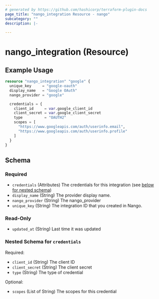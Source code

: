 ```yaml
---
# generated by https://github.com/hashicorp/terraform-plugin-docs
page_title: "nango_integration Resource - nango"
subcategory: ""
description: |-
  
---
```


# nango_integration (Resource)



## Example Usage

```terraform
resource "nango_integration" "google" {
  unique_key     = "google-oauth"
  display_name   = "Google OAuth"
  nango_provider = "google"

  credentials = {
    client_id     = var.google_client_id
    client_secret = var.google_client_secret
    type          = "OAUTH2"
    scopes = [
      "https://www.googleapis.com/auth/userinfo.email",
      "https://www.googleapis.com/auth/userinfo.profile"
    ]
  }
}
```

<!-- schema generated by tfplugindocs -->
## Schema

### Required

- `credentials` (Attributes) The credentials for this integration (see [below for nested schema](#nestedatt--credentials))
- `display_name` (String) The provider display name.
- `nango_provider` (String) The nango_provider
- `unique_key` (String) The integration ID that you created in Nango.

### Read-Only

- `updated_at` (String) Last time it was updated

<a id="nestedatt--credentials"></a>
### Nested Schema for `credentials`

Required:

- `client_id` (String) The client ID
- `client_secret` (String) The client secret
- `type` (String) The type of credential

Optional:

- `scopes` (List of String) The scopes for this credential
